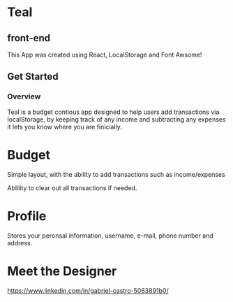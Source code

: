 # Teal 

## front-end

This App was created using React, LocalStorage and Font Awsome!

## Get Started

### Overview

Teal is a budget contious app designed to help users add transactions via localStorage, by keeping track of any income and subtracting any expenses it lets you know where you are finicially.


# Budget 

Simple layout, with the ability to add transactions such as income/expenses

Ablility to clear out all transactions if needed.


# Profile

Stores your peronsal information, username, e-mail, phone number and address.

# Meet the Designer

https://www.linkedin.com/in/gabriel-castro-5063891b0/
